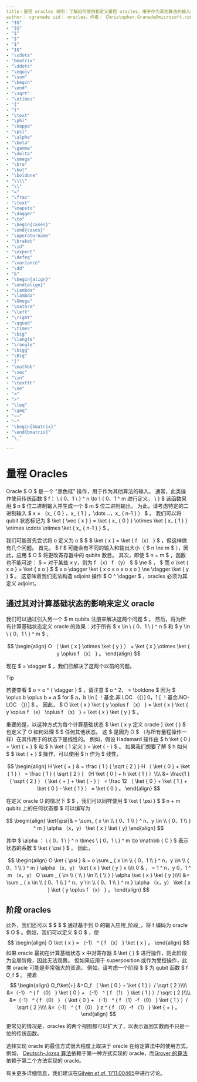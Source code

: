 ```yaml
---
title：量程 oracles 说明：了解如何使用和定义量程 oracles、用于作为其他算法的输入的黑色框操作。
author： cgranade uid： oracles。作者： Christopher.Granade@microsoft.com ms. 日期： 07/11/2018 ms. 主题：项目不相关：
- "$$"
- "$$"
- "$"
- "$"
- "$"
- "$$"
- "\cdots"
- "bmatrix"
- "\ddots"
- "\equiv"
- "\sum"
- "\begin"
- "\end"
- "\sqrt"
- "\otimes"
- "{"
- "}"
- "\text"
- "\phi"
- "\kappa"
- "\psi"
- "\alpha"
- "\beta"
- "\gamma"
- "\delta"
- "\omega"
- "\bra"
- "\ket"
- "\boldone"
- "\\\\"
- "\\"
- "="
- "\frac"
- "\text"
- "\mapsto"
- "\dagger"
- "\to"
- "\begin{cases}"
- "\end{cases}"
- "\operatorname"
- "\braket"
- "\id"
- "\expect"
- "\defeq"
- "\variance"
- "\dd"
- "&"
- "\begin{align}"
- "\end{align}"
- "\Lambda"
- "\lambda"
- "\Omega"
- "\mathrm"
- "\left"
- "\right"
- "\qquad"
- "\times"
- "\big"
- "\langle"
- "\rangle"
- "\bigg"
- "\Big"
- "|"
- "\mathbb"
- "\vec"
- "\in"
- "\texttt"
- "\ne"
- "<"
- ">"
- "\leq"
- "\geq"
- "~~"
- "~"
- "\begin{bmatrix}"
- "\end{bmatrix}"
- "\_"

---
```

# <a name="quantum-oracles"></a>量程 Oracles

Oracle $ O $ 是一个 "黑色框" 操作，用于作为其他算法的输入。
通常，此类操作使用传统函数 $ f： \\ { 0、1 \\ } ^ n \to \\ { 0、1 ^ m 进行定义， \\ } $ 该函数采用 $ n $ 位二进制输入并生成一个 $ m $ 位二进制输出。
为此，请考虑特定的二进制输入 $ x = （x_ { 0 } ，x_ { 1 } ，\dots ..，x_ { n-1 } ） $ 。
我们可以将 qubit 状态标记为 $ \ket { \vec { x } } = \ket { x_ { 0 } } \otimes \ket { x_ { 1 } } \otimes \cdots \otimes \ket { x_ { n-1 } } $ 。

我们可能首先尝试将 o 定义为 o $ $ $ \ket { x } = \ket { f （x） } $ ，但这样做有几个问题。
首先， $ f $ 可能会有不同的输入和输出大小（ $ n \ne m $ ），因此，应用 $ O $ 将更改寄存器中的 qubits 数目。
其次，即使 $ n = m $ ，函数也不能可逆： $ = 对于某些 x y，则为 f （x） f （y） $ $ \ne $ ， $ 而 o \ket { x o } = \ket { x o } $ $ x o \dagger \ket { x o x o x o x o } \ne \dagger \ket { y } $ 。
这意味着我们无法构造 adjoint 操作 $ O ^ \dagger $ ，oracles 必须为其定义 adjoint。

## <a name="defining-an-oracle-by-its-effect-on-computational-basis-states"></a>通过其对计算基础状态的影响来定义 oracle
我们可以通过引入另一个 $ m qubits 注册来解决这两个问题 $ 。
然后，将为所有计算基础状态定义 oracle 的效果：对于所有 $ x \in \\ { 0、1 \\ } ^ n $ 和 $ y \in \\ { 0，1 \\ } ^ m $ ，

$$
\begin{align}
    O （ \ket { x } \otimes \ket { y } ） = \ket { x } \otimes \ket { y \oplus f （x） } 。
\end{align}
$$

现在 $ = \dagger $ ，我们已解决了这两个以前的问题。

> [!TIP]
>若要查看 $ o = o ^ { \dagger } $ ，请注意 $ o ^ 2， = \boldone $ 因为 $ \oplus b \oplus b = a $ for $ a，b \in \[ ！基金.非 LOC （{）] 0，1 \[ ！基金.NO-LOC （}）] $ 。
>因此， $ O \ket { x } \ket { y \oplus f （x） } = \ket { x } \ket { y \oplus f （x） \oplus f （x） } = \ket { x } \ket { y } $ 。

重要的是，以这种方式为每个计算基础状态 $ \ket { x y 定义 oracle } \ket { } $ 也定义了 O 如何处理 $ $ 任何其他状态。
这 $ 是因为 O $ （与所有量程操作一样）在其作用于的状态下是线性的。
例如，假设 Hadamard 操作由 $ h \ket { 0 } = \ket { + } $ 和 $ h \ket { 1 定义 } = \ket { - } $ 。
如果我们想要了解 $ h 如何 $ $ \ket { + } $ 操作，可以使用 $ h 作为 $ 线性，

$$
\begin{align}
H \ket { + } & = \frac { 1 } { \sqrt { 2 } } H （ \ket { 0 }  +  \ket { 1 } ） = \frac { 1 } { \sqrt { 2 } } （H \ket { 0 } + h \ket { 1 } ）\\\\
           &= \frac{1 } { \sqrt { 2 } } （ \ket { + }  +  \ket { - } ） = \frac 12 （ \ket { 0 }  +  \ket { 1 }  +  \ket { 0 }  -  \ket { 1 } ） = \ket { 0 } 。
\end{align}
$$

在定义 oracle O 的情况下 $ $ ，我们可以同样使用 $ \ket { \psi } $ $ n + m qubits 上的任何状态都 $ 可以编写为

$$
\begin{align}
\ket{\psi}& = \sum_ { x \in \\ { 0、1 \\ } ^ n、y \in \\ { 0、1 \\ } ^ m } \alpha （x，y） \ket { x } \ket { y}
\end{align}
$$

其中 $ \alpha ： \\ { 0，1 \\ } ^ n \times \\ { 0，1 \\ } ^ m \to \mathbb { C } $ 表示状态的系数 $ \ket { \psi } $ 。 因此，

$$
\begin{align}
O \ket { \psi } & = o \sum _ { x \in \\ { 0，1 \\ } ^ n，y \in \\ { 0，1 \\ } ^ m } \alpha （x，y） \ket { x } \ket { y } x \\\\ 0 & ， = 1 ^ n，y 0，1 ^ m （x，y） O \sum _ { \in \\ { \\ } \in \\ { \\ } } \alpha \ket { x } \ket { y }\\\\
             &= \sum _ { x \in \\ { 0、1 \\ } ^ n、y \in \\ { 0、1 \\ } ^ m } \alpha （x，y） \ket { x } \ket { y \oplus f （x） } 。
\end{align}
$$

## <a name="phase-oracles"></a>阶段 oracles
此外，我们还可以 $ $ $ $ 通过基于到 O 的输入应用_阶段_，将 f 编码为 oracle $ O $ 。例如，我们可以定义 $ O $ ，使$$
\begin{align}
    O \ket { x } = （-1） ^ { f （x） } \ket { x } 。
\end{align}
$$
如果 oracle 最初在计算基础状态 x 中对寄存器 $ \ket { } $ 进行操作，则此阶段为全局阶段，因此无法观察。
但如果应用于 superposition 或作为受控操作，此类 oracle 可能是非常强大的资源。
例如，请考虑一个阶段 $ $ 为 qubit 函数 $ f O_f $ 。
接着$$
\begin{align}
    O_f\ket{+}
        &=O_f （ \ket { 0 }  +  \ket { 1 } ）/ \sqrt { 2 }\\\\
        &=（-1） ^ { f （0） } \ket { 0 } + （-1） ^ { f （1） } \ket { 1 } ）/ \sqrt { 2 }\\\\
        &=（-1） ^ { f （0） } （ \ket { 0 } + （-1） ^ { f （1）-f （0） } \ket { 1 } ）/ \sqrt { 2 }\\\\
        &=（-1） ^ { f （0） } z ^ { f （0）-f （1） } \ket { + } 。
\end{align}
$$

更常见的情况是，oracles 的两个视图都可以扩大了，以表示返回实数而不只是一位的传统函数。

选择实现 oracle 的最佳方式很大程度上取决于 oracle 在给定算法中的使用方式。
例如， [Deutsch-Jozsa 算法](https://en.wikipedia.org/wiki/Deutsch%E2%80%93Jozsa_algorithm)依赖于第一种方式实现的 oracle，而[Grover 的算法](https://en.wikipedia.org/wiki/Grover's_algorithm)依赖于第二个方法实现的 oracle。


有关更多详细信息，我们建议在[Gilyén *et al*. 1711.00465](https://arxiv.org/abs/1711.00465)中进行讨论。
